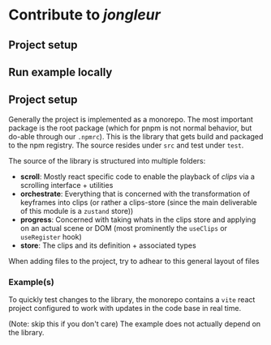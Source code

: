 # Contribute to *jongleur*

## Project setup

## Run example locally

## Project setup

Generally the project is implemented as a monorepo. The most important package is the root package (which for pnpm is not normal behavior, but do-able through our `.npmrc`). This is the library that gets build and packaged to the npm registry. The source resides under `src` and test under `test`. 

The source of the library is structured into multiple folders:
- **scroll**: Mostly react specific code to enable the playback of *clips* via a scrolling interface + utilities
- **orchestrate**: Everything that is concerned with the transformation of keyframes into clips (or rather a clips-store (since the main deliverable of this module is a `zustand` store))
- **progress**: Concerned with taking whats in the clips store and applying on an actual scene or DOM (most prominently the `useClips` or `useRegister` hook)
- **store**: The clips and its definition + associated types

When adding files to the project, try to adhear to this general layout of files

### Example(s)

To quickly test changes to the library, the monorepo contains a `vite` react project configured to work with updates in the code base in real time.

(Note: skip this if you don't care)
The example does not actually depend on the library. 
